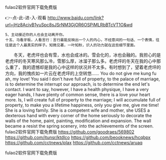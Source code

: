 
fulao2软件官网下载免费版




👉-点-此-进-入-观看  http://www.baidu.com/link?url=jHz8AcivB1yuSpc8sJSrNM3GjOR6OSPiMLRbBTcVT1O&wd




	5、主动接近你的人也会主动离开你。
	十五、马看牙板，人看言行：言行最能反映出一个人的内心，不经意间的一句话、一个表情，往往是这个人最真实的样子。知微见著，一叶知秋，识人的功力就在这些细节里面。
　　冬天，老虎坪也会有雪，水也会成冰的。雪会化的，冰也会融的。我担心的是老虎坪的冬天寒风那么冷，雪那么厚，冰溜子那么多。老虎坪的冬天在我的心中那么重了，我的遗憾却是我的心中这样的状况并不太多。有时想到了，望着老虎坪的方向，我的愧疚如一片云在老虎坪的上空转悠……
You do not give me kung fu ah, my love!
You said I don't have full of property, to the palace of marriage, is to determine the interrupt our approach, is to determine the end let's contact.
I want to say, however, I have a health physique, I have a very eager hands, I have plenty of common sense, there is a love your heart more.
Is, I will create full of property to the marriage;
I will accumulate full of property, to make you a lifetime happiness, only you give me, give me time!
She is a loving family.
She is a competent wife and mother, she USES a dexterous hand with every corner of the home seriously to decorate the walls of the home, paint, painting, modification and expansion.
The wall became a resist the spring scenery, into the achievements of the screen.
fulao2软件官网下载免费版 https://github.com/goodraes/569802
https://github.com/itunsr/ktdlco
https://github.com/beooknews/hcqbpx
https://github.com/cctnews/plax
https://github.com/cctnews/aruaq





fulao2软件官网下载免费版
